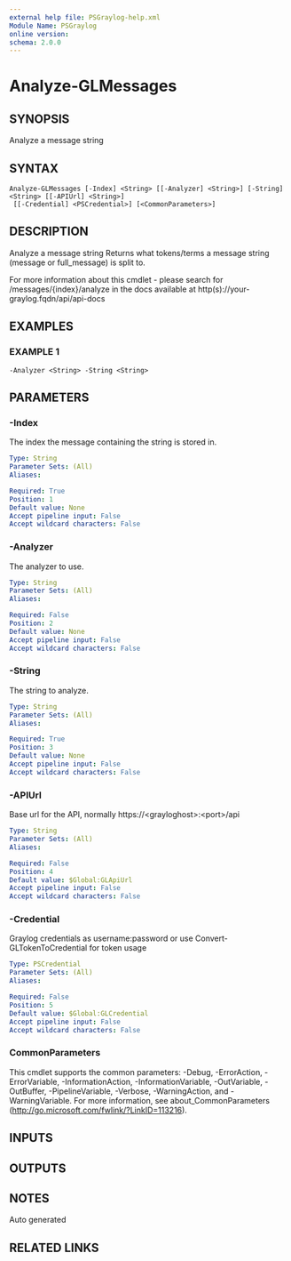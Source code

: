 ```yaml
---
external help file: PSGraylog-help.xml
Module Name: PSGraylog
online version:
schema: 2.0.0
---
```


# Analyze-GLMessages

## SYNOPSIS
Analyze a message string

## SYNTAX

```
Analyze-GLMessages [-Index] <String> [[-Analyzer] <String>] [-String] <String> [[-APIUrl] <String>]
 [[-Credential] <PSCredential>] [<CommonParameters>]
```

## DESCRIPTION
Analyze a message string
Returns what tokens/terms a message string (message or full_message) is split to.

For more information about this cmdlet - please search for /messages/{index}/analyze in the docs available at http(s)://your-graylog.fqdn/api/api-docs

## EXAMPLES

### EXAMPLE 1
```
-Analyzer <String> -String <String>
```

## PARAMETERS

### -Index
The index the message containing the string is stored in.

```yaml
Type: String
Parameter Sets: (All)
Aliases:

Required: True
Position: 1
Default value: None
Accept pipeline input: False
Accept wildcard characters: False
```

### -Analyzer
The analyzer to use.

```yaml
Type: String
Parameter Sets: (All)
Aliases:

Required: False
Position: 2
Default value: None
Accept pipeline input: False
Accept wildcard characters: False
```

### -String
The string to analyze.

```yaml
Type: String
Parameter Sets: (All)
Aliases:

Required: True
Position: 3
Default value: None
Accept pipeline input: False
Accept wildcard characters: False
```

### -APIUrl
Base url for the API, normally https://\<grayloghost\>:\<port\>/api

```yaml
Type: String
Parameter Sets: (All)
Aliases:

Required: False
Position: 4
Default value: $Global:GLApiUrl
Accept pipeline input: False
Accept wildcard characters: False
```

### -Credential
Graylog credentials as username:password or use Convert-GLTokenToCredential for token usage

```yaml
Type: PSCredential
Parameter Sets: (All)
Aliases:

Required: False
Position: 5
Default value: $Global:GLCredential
Accept pipeline input: False
Accept wildcard characters: False
```

### CommonParameters
This cmdlet supports the common parameters: -Debug, -ErrorAction, -ErrorVariable, -InformationAction, -InformationVariable, -OutVariable, -OutBuffer, -PipelineVariable, -Verbose, -WarningAction, and -WarningVariable. For more information, see about_CommonParameters (http://go.microsoft.com/fwlink/?LinkID=113216).

## INPUTS

## OUTPUTS

## NOTES
Auto generated

## RELATED LINKS
